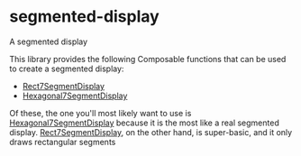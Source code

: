 # segmented-display

A segmented display

This library provides the following Composable functions that can be used to create a segmented
display:
* [Rect7SegmentDisplay](src/commonMain/kotlin/com/fsryan/ui/segments/Rect7Segment.kt)
* [Hexagonal7SegmentDisplay](src/commonMain/kotlin/com/fsryan/ui/segments/Hexagonal7Segment.kt)

Of these, the one you'll most likely want to use is
[Hexagonal7SegmentDisplay](src/commonMain/kotlin/com/fsryan/ui/segments/Hexagonal7Segment.kt)
because it is the most like a real segmented display.
[Rect7SegmentDisplay](src/commonMain/kotlin/com/fsryan/ui/segments/Rect7Segment.kt), on the other
hand, is super-basic, and it only draws rectangular segments 